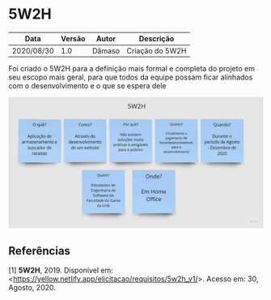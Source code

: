# 5W2H

| Data |Versão| Autor | Descrição |
| ---- | ---- | ----- | --------- |
| 2020/08/30 | 1.0 | Dâmaso | Criação do 5W2H |

<p> Foi criado o 5W2H para a definição mais formal e completa do projeto em seu escopo mais geral, para que todos da equipe possam ficar alinhados com o desenvolvimento e o que se espera dele </p>

![](../../assets/requisitos/pre-rastreabilidade/5w2h/20200830-damaso.jpg)

## Referências

[1] **5W2H**, 2019. Disponível em: <<https://yellow.netlify.app/elicitacao/requisitos/5w2h_v1/>>. Acesso em: 30, Agosto, 2020.
